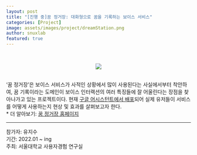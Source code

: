 ```yaml
---
layout: post
title: "[진행 중]꿈 정거장: 대화형으로 꿈을 기록하는 보이스 서비스"
categories: [Project]
image: assets/images/project/dreamStation.png
author: snuxlab
featured: true
---
```


<p>
<br>
<p align="center"><img src="{{site.baseurl}}/assets/images/project/dreamStation.png"></p>
<br>
‘꿈 정거장’은 보이스 서비스가 사적인 상황에서 많이 사용된다는 사실에서부터 착안하여, 꿈 기록이라는 도메인이 보이스 인터랙션의 여러 특징들에 잘 어울린다는 장점을 찾아나가고 있는 프로젝트이다. 현재 <a href="https://assistant.google.com/services/a/uid/000000e67e29d6a7?hl=ko_kr" target="_blank" style="text-decoration: underline">구글 어시스턴트에서 배포</a>되어 실제 유저들이 서비스를 어떻게 사용하는지 현상 및 효과를 살펴보고자 한다. <br>
* 더 알아보기: <a href="https://sites.google.com/view/snuxlabdreamstation/home" target="_blank" style="text-decoration: underline">꿈 정거장 홈페이지</a>
<br>
</p>

<hr>
참가자: 유지수 <br>
기간: 2022.01 ~ ing<br>
주최: 서울대학교 사용자경험 연구실
